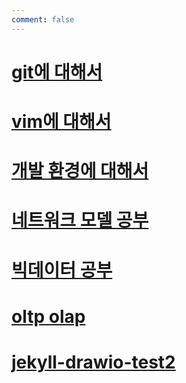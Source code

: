 ```yaml
---
comment: false
---
```

# [git에 대해서](git에-대해서)
# [vim에 대해서](vim에-대해서)
# [개발 환경에 대해서](개발-환경에-대해서)
# [네트워크 모델 공부](네트워크-모델-공부)
# [빅데이터 공부](빅데이터-공부)
# [oltp olap](oltp-olap)
# [jekyll-drawio-test2](jekyll-drawio-test2)
